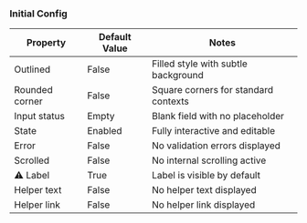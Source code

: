 ### Initial Config

| Property | Default Value | Notes |
|----------|---------------|-------|
| Outlined | False | Filled style with subtle background |
| Rounded corner | False | Square corners for standard contexts |
| Input status | Empty | Blank field with no placeholder |
| State | Enabled | Fully interactive and editable |
| Error | False | No validation errors displayed |
| Scrolled | False | No internal scrolling active |
| ⚠️ Label | True | Label is visible by default |
| Helper text | False | No helper text displayed |
| Helper link | False | No helper link displayed |
